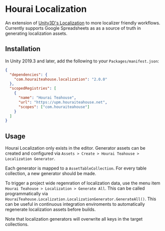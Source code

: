 # Hourai Localization

An extension of [Unity3D's Localization](https://docs.unity3d.com/Packages/com.unity.localization@0.5/manual/index.html)
to more localizer friendly workflows. Currently supports Google Spreadsheets as 
as a source of truth in generating localization assets.

## Installation
In Unity 2019.3 and later, add the following to your `Packages/manifest.json`:

```json
{
  "dependencies": {
    "com.houraiteahouse.localization": "2.0.0"
  },
  "scopedRegistries": [
    {
      "name": "Hourai Teahouse",
      "url": "https://upm.houraiteahouse.net",
      "scopes": ["com.houraiteahouse"]
    }
  ]
}
```

## Usage

Hourai Localization only exists in the editor. Generator assets can be created
and configured via `Assets > Create > Hourai Teahouse > Localization Generator`.

Each generator is mapped to a `AssetTableCollection`. For every table collection, 
a new generator should be made.

To trigger a project wide regenration of localization data, use the menu item
`Hourai Teahouse > Localization > Generate All`. This can be called 
programmatically via `HouraiTeahouse.Localization.LocalizationGenerator.GenerateAll()`.
This can be useful in continuous integration enviroments to automatically regenerate
localization assets before builds.

Note that localization generators will overwrite all keys in the target collections.
